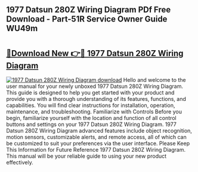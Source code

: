 ## 1977 Datsun 280Z Wiring Diagram PDf Free Download - Part-51R Service Owner Guide WU49m

# <h2><a href="http://dfm6jz.blite.top/?on=1977+Datsun+280Z+Wiring+Diagram">🔗Download New 👉🔴 1977 Datsun 280Z Wiring Diagram</a></h2>

[![1977 Datsun 280Z Wiring Diagram download](https://i.imgur.com/lujVjoI.png)](http://dfm6jz.blite.top/?on=1977+Datsun+280Z+Wiring+Diagram)
Hello and welcome to the user manual for your newly unboxed 1977 Datsun 280Z Wiring Diagram. This guide is designed to help you get started with your product and provide you with a thorough understanding of its features, functions, and capabilities. You will find clear instructions for installation, operation, maintenance, and troubleshooting. Familiarize with Controls Before you begin, familiarize yourself with the location and function of all control buttons and settings on your 1977 Datsun 280Z Wiring Diagram. 1977 Datsun 280Z Wiring Diagram advanced features include object recognition, motion sensors, customizable alerts, and remote access, all of which can be customized to suit your preferences via the user interface. Please Keep This Information for Future Reference 1977 Datsun 280Z Wiring Diagram. This manual will be your reliable guide to using your new product effectively.

